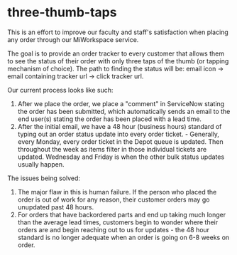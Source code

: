 # three-thumb-taps
This is an effort to improve our faculty and staff's satisfaction when placing any order through our MiWorkspace service. 

The goal is to provide an order tracker to every customer that allows them to see the status of their order with only three taps of the thumb (or tapping mechanism of choice). The path to finding the status will be: email icon -> email containing tracker url -> click tracker url.

Our current process looks like such: 
  1. After we place the order, we place a "comment" in ServiceNow stating the order has been submitted, which automatically sends an email to the end user(s) stating the order has been placed with a lead time. 
  2. After the initial email, we have a 48 hour (business hours) standard of typing out an order status update into every order ticket. - Generally, every Monday, every order ticket in the Depot queue is updated. Then throughout the week as items filter in those individual tickets are updated. Wednesday and Friday is when the other bulk status updates usually happen.

The issues being solved: 
  1. The major flaw in this is human failure. If the person who placed the order is out of work for any reason, their customer orders may go unupdated past 48 hours. 
  2. For orders that have backordered parts and end up taking much longer than the average lead times, customers begin to wonder where their orders are and begin reaching out to us for updates - the 48 hour standard is no longer adequate when an order is going on 6-8 weeks on order.
